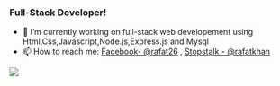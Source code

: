 ### Full-Stack Developer!


- 🔭 I’m currently working on full-stack web developement using Html,Css,Javascript,Node.js,Express.js and Mysql
- 📫 How to reach me: [Facebook- @rafat26](https://www.facebook.com/rafat26/) , [Stopstalk - @rafatkhan](https://www.stopstalk.com/user/profile/rafatkhan)
 

<img src="https://github-readme-stats.vercel.app/api?username=rafatahmd&&show_icons=true&title_color=ffffff&icon_color=bb2acf&text_color=daf7dc&bg_color=151515">
